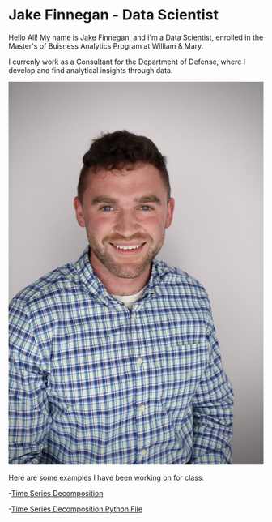 # Jake Finnegan - Data Scientist 
Hello All! My name is Jake Finnegan, and i'm a Data Scientist, enrolled in the Master's of Buisness Analytics Program at William & Mary. 

I currenly work as a Consultant for the Department of Defense, where I develop and find analytical insights through data.

![My Picture](/IMG_6274.JPG)

Here are some examples I have been working on for class:

-[Time Series Decomposition](/timeseries/TimeSeries.html)

-[Time Series Decomposition Python File](/timeseries/TimeSeries.ipynb)
